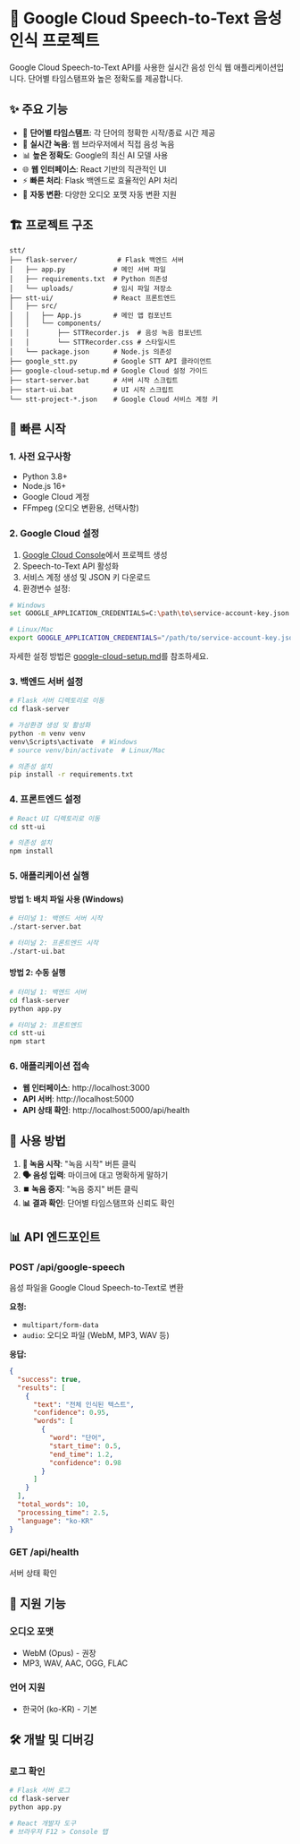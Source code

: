 # 🎤 Google Cloud Speech-to-Text 음성 인식 프로젝트

Google Cloud Speech-to-Text API를 사용한 실시간 음성 인식 웹 애플리케이션입니다. 단어별 타임스탬프와 높은 정확도를 제공합니다.

## ✨ 주요 기능

- 🎯 **단어별 타임스탬프**: 각 단어의 정확한 시작/종료 시간 제공
- 🎤 **실시간 녹음**: 웹 브라우저에서 직접 음성 녹음
- 📊 **높은 정확도**: Google의 최신 AI 모델 사용
- 🌐 **웹 인터페이스**: React 기반의 직관적인 UI
- ⚡ **빠른 처리**: Flask 백엔드로 효율적인 API 처리
- 🔄 **자동 변환**: 다양한 오디오 포맷 자동 변환 지원

## 🏗️ 프로젝트 구조

```
stt/
├── flask-server/          # Flask 백엔드 서버
│   ├── app.py            # 메인 서버 파일
│   ├── requirements.txt  # Python 의존성
│   └── uploads/          # 임시 파일 저장소
├── stt-ui/               # React 프론트엔드
│   ├── src/
│   │   ├── App.js        # 메인 앱 컴포넌트
│   │   └── components/
│   │       ├── STTRecorder.js  # 음성 녹음 컴포넌트
│   │       └── STTRecorder.css # 스타일시트
│   └── package.json      # Node.js 의존성
├── google_stt.py         # Google STT API 클라이언트
├── google-cloud-setup.md # Google Cloud 설정 가이드
├── start-server.bat      # 서버 시작 스크립트
├── start-ui.bat          # UI 시작 스크립트
└── stt-project-*.json    # Google Cloud 서비스 계정 키
```

## 🚀 빠른 시작

### 1. 사전 요구사항

- Python 3.8+
- Node.js 16+
- Google Cloud 계정
- FFmpeg (오디오 변환용, 선택사항)

### 2. Google Cloud 설정

1. [Google Cloud Console](https://console.cloud.google.com/)에서 프로젝트 생성
2. Speech-to-Text API 활성화
3. 서비스 계정 생성 및 JSON 키 다운로드
4. 환경변수 설정:

```bash
# Windows
set GOOGLE_APPLICATION_CREDENTIALS=C:\path\to\service-account-key.json

# Linux/Mac
export GOOGLE_APPLICATION_CREDENTIALS="/path/to/service-account-key.json"
```

자세한 설정 방법은 [google-cloud-setup.md](google-cloud-setup.md)를 참조하세요.

### 3. 백엔드 서버 설정

```bash
# Flask 서버 디렉토리로 이동
cd flask-server

# 가상환경 생성 및 활성화
python -m venv venv
venv\Scripts\activate  # Windows
# source venv/bin/activate  # Linux/Mac

# 의존성 설치
pip install -r requirements.txt
```

### 4. 프론트엔드 설정

```bash
# React UI 디렉토리로 이동
cd stt-ui

# 의존성 설치
npm install
```

### 5. 애플리케이션 실행

#### 방법 1: 배치 파일 사용 (Windows)

```bash
# 터미널 1: 백엔드 서버 시작
./start-server.bat

# 터미널 2: 프론트엔드 시작
./start-ui.bat
```

#### 방법 2: 수동 실행

```bash
# 터미널 1: 백엔드 서버
cd flask-server
python app.py

# 터미널 2: 프론트엔드
cd stt-ui
npm start
```

### 6. 애플리케이션 접속

- **웹 인터페이스**: http://localhost:3000
- **API 서버**: http://localhost:5000
- **API 상태 확인**: http://localhost:5000/api/health

## 🎯 사용 방법

1. **🎤 녹음 시작**: "녹음 시작" 버튼 클릭
2. **🗣️ 음성 입력**: 마이크에 대고 명확하게 말하기
3. **⏹️ 녹음 중지**: "녹음 중지" 버튼 클릭
4. **📊 결과 확인**: 단어별 타임스탬프와 신뢰도 확인

## 📊 API 엔드포인트

### POST /api/google-speech
음성 파일을 Google Cloud Speech-to-Text로 변환

**요청:**
- `multipart/form-data`
- `audio`: 오디오 파일 (WebM, MP3, WAV 등)

**응답:**
```json
{
  "success": true,
  "results": [
    {
      "text": "전체 인식된 텍스트",
      "confidence": 0.95,
      "words": [
        {
          "word": "단어",
          "start_time": 0.5,
          "end_time": 1.2,
          "confidence": 0.98
        }
      ]
    }
  ],
  "total_words": 10,
  "processing_time": 2.5,
  "language": "ko-KR"
}
```

### GET /api/health
서버 상태 확인

## 🔧 지원 기능

### 오디오 포맷
- WebM (Opus) - 권장
- MP3, WAV, AAC, OGG, FLAC

### 언어 지원
- 한국어 (ko-KR) - 기본

## 🛠️ 개발 및 디버깅

### 로그 확인
```bash
# Flask 서버 로그
cd flask-server
python app.py

# React 개발자 도구
# 브라우저 F12 > Console 탭
```